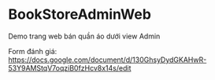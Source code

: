 # BookStoreAdminWeb
Demo trang web bán quần áo dưới view Admin

Form đánh giá: https://docs.google.com/document/d/130GhsyDydGKAHwR-53Y9AMStqV7oqziB0fzHcv8x14s/edit
